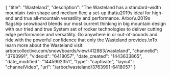 {
    "title": "Wasteland",
    "description": "The Wasteland has a standard-width mountain-twin shape and medium flex; a set-up that\u2019s ideal for high-end and true all-mountain versatility and performance. Arbor\u2019s flagship snowboard blends our most current thinking in big mountain design with our tried and true System set of rocker technologies to deliver cutting edge performance and versatility. Go anywhere in or out-of-bounds and ride with the powerful confidence that only the Wasteland provides.\nTo learn more about the Wasteland visit: arborcollective.com\/snow\/boards\/view\/412863\/wasteland",
    "channelid": "3763991",
    "videoid": "6418057",
    "date_created": "1443633865",
    "date_modified": "1445902351",
    "type": "captivate",
    "layout": "channelVideo",
    "url": "\/arbor\/wasteland\/3763991-6418057"
}